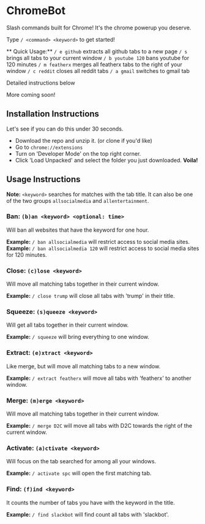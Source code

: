 # ChromeBot
Slash commands built for Chrome! It's the chrome powerup you deserve.

Type `/ <command> <keyword>` to get started! 

** Quick Usage:** 
`/ e github` extracts all github tabs to a new page
`/ s` brings all tabs to your current window
`/ b youtube 120` bans youtube for 120 minutes
`/ m featherx` merges all featherx tabs to the right of your window
`/ c reddit` closes all reddit tabs
`/ a gmail` switches to gmail tab

Detailed instructions below

More coming soon! 

## Installation Instructions
Let's see if you can do this under 30 seconds. 
* Download the repo and unzip it. (or clone if you'd like)
* Go to `chrome://extensions`
* Turn on 'Developer Mode' on the top right corner.
* Click 'Load Unpacked' and select the folder you just downloaded. 
**Voila!**


## Usage Instructions 
**Note:** `<keyword>` searches for matches with the tab title. It can also be one of the two groups `allsocialmedia` and `allentertainment`. 

### Ban: `(b)an <keyword> <optional: time>` 
Will ban all websites that have the keyword for one hour.

**Example:** `/ ban allsocialmedia` will restrict access to social media sites.  
**Example:** `/ ban allsocialmedia 120` will restrict access to social media sites for 120 minutes.  

### Close: `(c)lose <keyword>` 
Will move all matching tabs together in their current window. 

**Example:** `/ close trump` will close all tabs with 'trump' in their title.

### Squeeze: `(s)queeze <keyword>` 
Will get all tabs together in their current window. 

**Example:** `/ squeeze` will bring everything to one window.

### Extract: `(e)xtract <keyword>` 
Like merge, but will move all matching tabs to a new window.

**Example:** `/ extract featherx` will move all tabs with 'featherx' to another window.

### Merge: `(m)erge <keyword>` 
Will move all matching tabs together in their current window. 

**Example:** `/ merge D2C` will move all tabs with D2C towards the right of the current window. 

### Activate: `(a)ctivate <keyword>` 
Will focus on the tab searched for among all your windows.

**Example:** `/ activate spc` will open the first matching tab.

### Find: `(f)ind <keyword>` 
It counts the number of tabs you have with the keyword in the title.

**Example:** `/ find slackbot` will find count all tabs with 'slackbot'.
